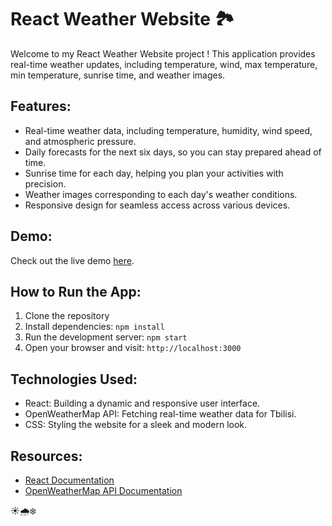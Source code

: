 # React Weather Website  🏞️

Welcome to my React Weather Website project ! This application provides real-time weather updates, including temperature, wind, max temperature, min temperature, sunrise time, and weather images.

## Features:
- Real-time weather data, including temperature, humidity, wind speed, and atmospheric pressure.
- Daily forecasts for the next six days, so you can stay prepared ahead of time.
- Sunrise time for each day, helping you plan your activities with precision.
- Weather images corresponding to each day's weather conditions.
- Responsive design for seamless access across various devices.

## Demo:
Check out the live demo [here](https:///).


## How to Run the App:
1. Clone the repository
2. Install dependencies: `npm install`
3. Run the development server: `npm start`
4. Open your browser and visit: `http://localhost:3000`

## Technologies Used:
- React: Building a dynamic and responsive user interface.
- OpenWeatherMap API: Fetching real-time weather data for Tbilisi.
- CSS: Styling the website for a sleek and modern look.

## Resources:
- [React Documentation](https://reactjs.org/docs)
- [OpenWeatherMap API Documentation](https://openweathermap.org/api)

 ☀️🌧️❄️
